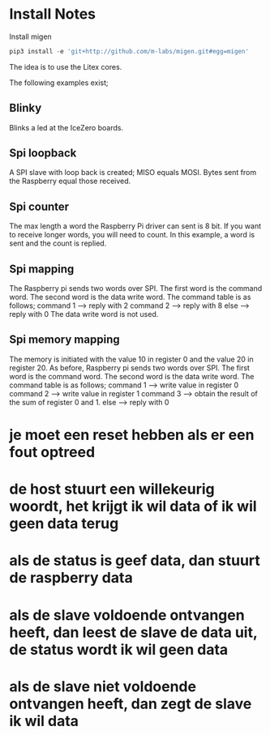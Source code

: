 # Install Notes
Install migen
```python
pip3 install -e 'git+http://github.com/m-labs/migen.git#egg=migen'
```
The idea is to use the Litex cores.

The following examples exist;

## Blinky
Blinks a led at the IceZero boards.

## Spi loopback
A SPI slave with loop back is created; MISO equals MOSI. Bytes sent from the Raspberry equal those received.

## Spi counter
The max length a word the Raspberry Pi driver can sent is 8 bit. If you want to receive longer words, you will need to count. In this example, a word is sent and the count is replied.

## Spi mapping
The Raspberry pi sends two words over SPI. The first word is the command word. The second word is the data write word.
The command table is as follows;
 command 1 --> reply with 2
 command 2 --> reply with 8
 else      --> reply with 0
The data write word is not used.

## Spi memory mapping
The memory is initiated with the value 10 in register 0 and the value 20 in register 20.
As before, Raspberry pi sends two words over SPI. The first word is the command word. The second word is the data write word.
The command table is as follows;
    command 1 --> write value in register 0
    command 2 --> write value in register 1
    command 3 --> obtain the result of the sum of register 0 and 1.
    else      --> reply with 0



# je moet een reset hebben als er een fout optreed

# de host stuurt een willekeurig woordt, het krijgt ik wil data of ik wil geen data terug
# als de status is geef data, dan stuurt de raspberry data
# als de slave voldoende ontvangen heeft, dan leest de slave de data uit, de status wordt ik wil geen data
# als de slave niet voldoende ontvangen heeft, dan zegt de slave ik wil data